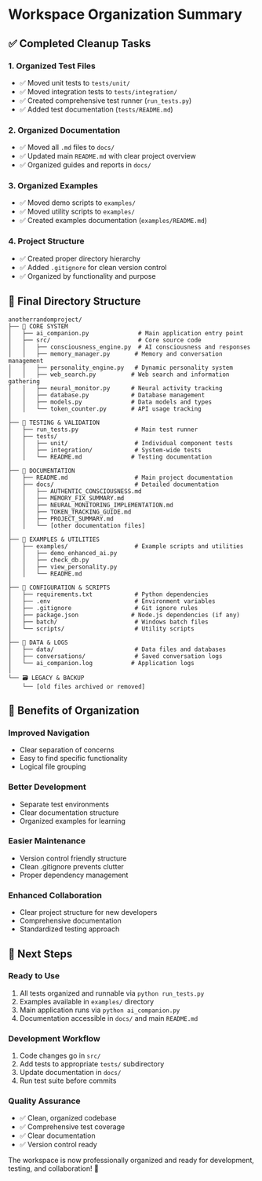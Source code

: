 # Workspace Organization Summary

## ✅ Completed Cleanup Tasks

### 1. **Organized Test Files**
- ✅ Moved unit tests to `tests/unit/`
- ✅ Moved integration tests to `tests/integration/`  
- ✅ Created comprehensive test runner (`run_tests.py`)
- ✅ Added test documentation (`tests/README.md`)

### 2. **Organized Documentation** 
- ✅ Moved all `.md` files to `docs/`
- ✅ Updated main `README.md` with clear project overview
- ✅ Organized guides and reports in `docs/`

### 3. **Organized Examples**
- ✅ Moved demo scripts to `examples/`
- ✅ Moved utility scripts to `examples/`
- ✅ Created examples documentation (`examples/README.md`)

### 4. **Project Structure**
- ✅ Created proper directory hierarchy
- ✅ Added `.gitignore` for clean version control
- ✅ Organized by functionality and purpose

## 📁 Final Directory Structure

```
anotherrandomproject/
├── 🧠 CORE SYSTEM
│   ├── ai_companion.py              # Main application entry point
│   ├── src/                         # Core source code
│   │   ├── consciousness_engine.py  # AI consciousness and responses
│   │   ├── memory_manager.py       # Memory and conversation management  
│   │   ├── personality_engine.py   # Dynamic personality system
│   │   ├── web_search.py          # Web search and information gathering
│   │   ├── neural_monitor.py      # Neural activity tracking
│   │   ├── database.py            # Database management
│   │   ├── models.py              # Data models and types
│   │   └── token_counter.py       # API usage tracking
│
├── 🧪 TESTING & VALIDATION
│   ├── run_tests.py                # Main test runner
│   ├── tests/
│   │   ├── unit/                   # Individual component tests
│   │   ├── integration/            # System-wide tests
│   │   └── README.md              # Testing documentation
│
├── 📖 DOCUMENTATION
│   ├── README.md                   # Main project documentation
│   ├── docs/                       # Detailed documentation
│   │   ├── AUTHENTIC_CONSCIOUSNESS.md
│   │   ├── MEMORY_FIX_SUMMARY.md
│   │   ├── NEURAL_MONITORING_IMPLEMENTATION.md
│   │   ├── TOKEN_TRACKING_GUIDE.md
│   │   ├── PROJECT_SUMMARY.md
│   │   └── [other documentation files]
│
├── 🎯 EXAMPLES & UTILITIES
│   ├── examples/                   # Example scripts and utilities
│   │   ├── demo_enhanced_ai.py
│   │   ├── check_db.py
│   │   ├── view_personality.py
│   │   └── README.md
│
├── 🔧 CONFIGURATION & SCRIPTS
│   ├── requirements.txt            # Python dependencies
│   ├── .env                        # Environment variables
│   ├── .gitignore                  # Git ignore rules
│   ├── package.json               # Node.js dependencies (if any)
│   ├── batch/                      # Windows batch files
│   └── scripts/                    # Utility scripts
│
├── 💾 DATA & LOGS
│   ├── data/                       # Data files and databases
│   ├── conversations/              # Saved conversation logs
│   └── ai_companion.log           # Application logs
│
└── 🗃️ LEGACY & BACKUP
    └── [old files archived or removed]
```

## 🎯 Benefits of Organization

### **Improved Navigation**
- Clear separation of concerns
- Easy to find specific functionality
- Logical file grouping

### **Better Development**
- Separate test environments
- Clear documentation structure  
- Organized examples for learning

### **Easier Maintenance**
- Version control friendly structure
- Clean .gitignore prevents clutter
- Proper dependency management

### **Enhanced Collaboration**
- Clear project structure for new developers
- Comprehensive documentation
- Standardized testing approach

## 🚀 Next Steps

### **Ready to Use**
1. All tests organized and runnable via `python run_tests.py`
2. Examples available in `examples/` directory
3. Main application runs via `python ai_companion.py`
4. Documentation accessible in `docs/` and main `README.md`

### **Development Workflow**
1. Code changes go in `src/`
2. Add tests to appropriate `tests/` subdirectory
3. Update documentation in `docs/`
4. Run test suite before commits

### **Quality Assurance**
- ✅ Clean, organized codebase
- ✅ Comprehensive test coverage
- ✅ Clear documentation
- ✅ Version control ready

The workspace is now professionally organized and ready for development, testing, and collaboration! 🎉
